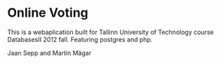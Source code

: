 Online Voting
============

This is a webaplication built for Tallinn University of Technology course DatabasesII 2012 fall.
Featuring postgres and php.

Jaan Sepp and Martin Mägar
